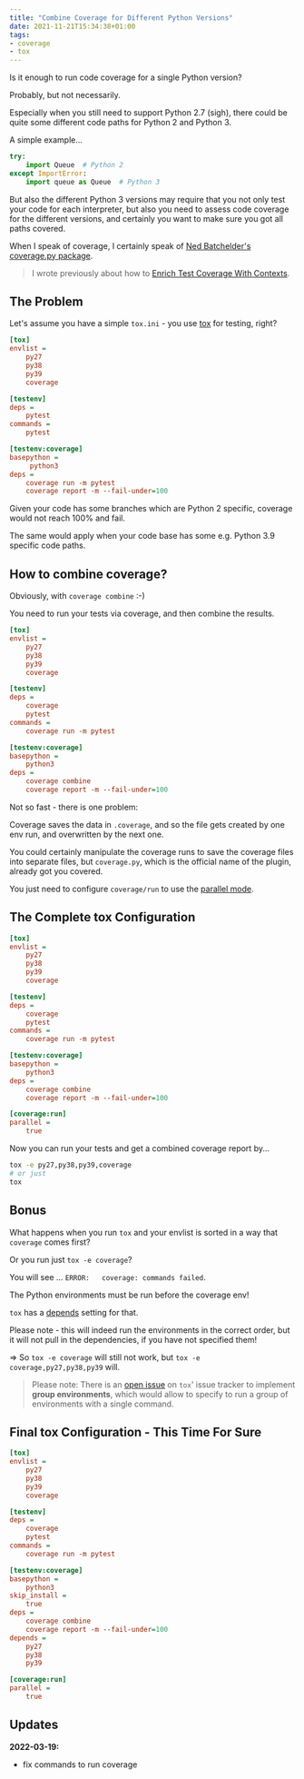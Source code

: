 ```yaml
---
title: "Combine Coverage for Different Python Versions"
date: 2021-11-21T15:34:38+01:00
tags:
- coverage
- tox
---
```


Is it enough to run code coverage for a single Python version?

Probably, but not necessarily.

Especially when you still need to support Python 2.7 (sigh),
there could be quite some different code paths for Python 2 and Python 3.

A simple example...

```python
try:
    import Queue  # Python 2
except ImportError:
    import queue as Queue  # Python 3
```

But also the different Python 3 versions may require that you not only test your code for each interpreter,
but also you need to assess code coverage for the different versions,
and certainly you want to make sure you got all paths covered.

When I speak of coverage,
I certainly speak of [Ned Batchelder's](https://twitter.com/nedbat) [coverage.py package](https://coverage.readthedocs.io/en/latest/).

> I wrote previously about how to [Enrich Test Coverage With Contexts](https://jugmac00.github.io/blog/enrich-test-coverage-with-contexts/).


## The Problem

Let's assume you have a simple `tox.ini` - you use [tox](https://tox.wiki/en/latest/) for testing, right?

```ini
[tox]
envlist =
    py27
    py38
    py39
    coverage

[testenv]
deps = 
    pytest
commands = 
    pytest

[testenv:coverage]
basepython =
     python3
deps =
    coverage run -m pytest
    coverage report -m --fail-under=100
```

Given your code has some branches which are Python 2 specific,
coverage would not reach 100% and fail.

The same would apply when your code base has some e.g. Python 3.9 specific code paths.

## How to combine coverage?

Obviously, with `coverage combine` :-)

You need to run your tests via coverage, and then combine the results.

```ini
[tox]
envlist =
    py27
    py38
    py39
    coverage

[testenv]
deps =
    coverage
    pytest
commands = 
    coverage run -m pytest

[testenv:coverage]
basepython =
    python3
deps =
    coverage combine
    coverage report -m --fail-under=100
```

Not so fast - there is one problem:

Coverage saves the data in `.coverage`,
and so the file gets created by one env run, and overwritten by the next one.

You could certainly manipulate the coverage runs to save the coverage files into separate files,
but `coverage.py`,
which is the official name of the plugin,
already got you covered.

You just need to configure `coverage/run` to use the [parallel mode](https://coverage.readthedocs.io/en/latest/cmd.html?highlight=parallel#combining-data-files-coverage-combine).

## The Complete tox Configuration

```ini
[tox]
envlist =
    py27
    py38
    py39
    coverage

[testenv]
deps =
    coverage
    pytest
commands = 
    coverage run -m pytest

[testenv:coverage]
basepython =
    python3
deps =
    coverage combine
    coverage report -m --fail-under=100

[coverage:run]
parallel =
    true
```

Now you can run your tests and get a combined coverage report by...

```bash
tox -e py27,py38,py39,coverage
# or just
tox
```

## Bonus

What happens when you run `tox` and your envlist is sorted in a way that `coverage` comes first?

Or you run just `tox -e coverage`?

You will see ... `ERROR:   coverage: commands failed`.

The Python environments must be run before the coverage env!

`tox` has a [depends](https://tox.wiki/en/latest/config.html#conf-depends) setting for that.

Please note - this will indeed run the environments in the correct order,
but it will not pull in the dependencies,
if you have not specified them!

=> So `tox -e coverage` will still not work, but `tox -e coverage,py27,py38,py39` will.

> Please note: There is an [open issue](https://github.com/tox-dev/tox/issues/238) on `tox`' issue tracker to implement **group environments**,
which would allow to specify to run a group of environments with a single command.

## Final tox Configuration - This Time For Sure

```ini
[tox]
envlist =
    py27
    py38
    py39
    coverage

[testenv]
deps =
    coverage
    pytest
commands = 
    coverage run -m pytest

[testenv:coverage]
basepython =
    python3
skip_install =
    true
deps =
    coverage combine
    coverage report -m --fail-under=100
depends =
    py27
    py38
    py39

[coverage:run]
parallel =
    true
```

## Updates

**2022-03-19:**
- fix commands to run coverage
